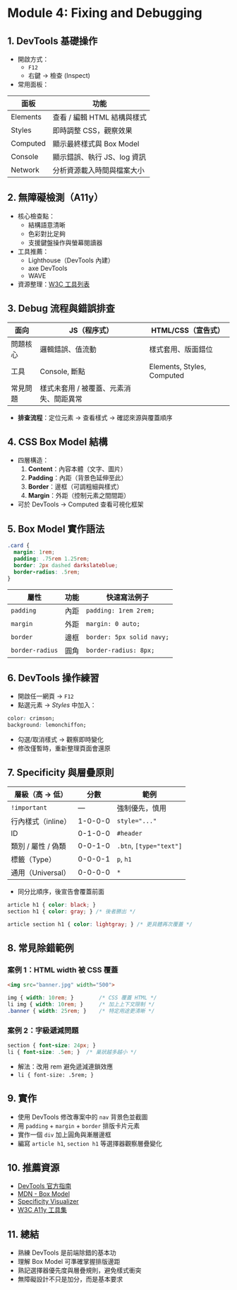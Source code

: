 # Module 4: Fixing and Debugging

## 1. DevTools 基礎操作
- 開啟方式：
    - `F12`
    - 右鍵 → 檢查 (Inspect)
- 常用面板：

| 面板 | 功能 |
| --- | --- |
| Elements | 查看 / 編輯 HTML 結構與樣式 |
| Styles | 即時調整 CSS，觀察效果 |
| Computed | 顯示最終樣式與 Box Model |
| Console | 顯示錯誤、執行 JS、log 資訊 |
| Network | 分析資源載入時間與檔案大小 |

## 2. 無障礙檢測（A11y）
- 核心檢查點：
    - 結構語意清晰
    - 色彩對比足夠
    - 支援鍵盤操作與螢幕閱讀器
- 工具推薦：
    - Lighthouse（DevTools 內建）
    - axe DevTools
    - WAVE
- 資源整理：[W3C 工具列表](https://www.w3.org/WAI/ER/tools/)

## 3. Debug 流程與錯誤排查
| 面向 | JS（程序式） | HTML/CSS（宣告式） |
| --- | --- | --- |
| 問題核心 | 邏輯錯誤、值流動 | 樣式套用、版面錯位 |
| 工具 | Console, 斷點 | Elements, Styles, Computed |
| 常見問題 | 樣式未套用 / 被覆蓋、元素消失、間距異常 |  |
- **排查流程**：定位元素 → 查看樣式 → 確認來源與覆蓋順序

## 4. CSS Box Model 結構
- 四層構造：
    1. **Content**：內容本體（文字、圖片）
    2. **Padding**：內距（背景色延伸至此）
    3. **Border**：邊框（可調粗細與樣式）
    4. **Margin**：外距（控制元素之間間距）
- 可於 DevTools → Computed 查看可視化框架

## 5. Box Model 實作語法
```css
.card {
  margin: 1rem;
  padding: .75rem 1.25rem;
  border: 2px dashed darkslateblue;
  border-radius: .5rem;
}
```
| 屬性 | 功能 | 快速寫法例子 |
| --- | --- | --- |
| `padding` | 內距 | `padding: 1rem 2rem;` |
| `margin` | 外距 | `margin: 0 auto;` |
| `border` | 邊框 | `border: 5px solid navy;` |
| `border-radius` | 圓角 | `border-radius: 8px;` |

## 6. DevTools 操作練習
- 開啟任一網頁 → `F12`
- 點選元素 → *Styles* 中加入：
```css
color: crimson;
background: lemonchiffon;
```
- 勾選/取消樣式 → 觀察即時變化
- 修改僅暫時，重新整理頁面會還原
> 

## 7. Specificity 與層疊原則
| 層級（高 → 低） | 分數 | 範例 |
| --- | --- | --- |
| `!important` | — | 強制優先，慎用 |
| 行內樣式（inline） | 1-0-0-0 | `style="..."` |
| ID | 0-1-0-0 | `#header` |
| 類別 / 屬性 / 偽類 | 0-0-1-0 | `.btn`, `[type="text"]` |
| 標籤（Type） | 0-0-0-1 | `p`, `h1` |
| 通用（Universal） | 0-0-0-0 | `*` |
- 同分比順序，後宣告會覆蓋前面 
```css
article h1 { color: black; }
section h1 { color: gray; } /* 後者勝出 */

article section h1 { color: lightgray; } /* 更具體再次覆蓋 */
```

## 8. 常見除錯範例
### 案例 1：HTML width 被 CSS 覆蓋
```html
<img src="banner.jpg" width="500">
```
```css
img { width: 10rem; }        /* CSS 覆蓋 HTML */
li img { width: 10rem; }     /* 加上上下文限制 */
.banner { width: 25rem; }    /* 特定用途更清晰 */
```

### 案例 2：字級遞減問題
```css
section { font-size: 24px; }
li { font-size: .5em; }  /* 巢狀越多越小 */
```
- 解法：改用 rem 避免遞減連鎖效應
- `li { font-size: .5rem; }`

## 9. 實作
- 使用 DevTools 修改專案中的 `nav` 背景色並截圖
- 用 `padding` + `margin` + `border` 排版卡片元素
- 實作一個 `div` 加上圓角與漸層邊框
- 編寫 `article h1`, `section h1` 等選擇器觀察層疊變化

## 10. 推薦資源
- [DevTools 官方指南](https://developer.chrome.com/docs/devtools/)
- [MDN - Box Model](https://developer.mozilla.org/en-US/docs/Learn/CSS/Building_blocks/The_box_model)
- [Specificity Visualizer](https://specificity.keegan.st/)
- [W3C A11y 工具集](https://www.w3.org/WAI/ER/tools/)

## 11. 總結
- 熟練 DevTools 是前端除錯的基本功
- 理解 Box Model 可準確掌握排版邊距
- 熟記選擇器優先度與層疊規則，避免樣式衝突
- 無障礙設計不只是加分，而是基本要求

